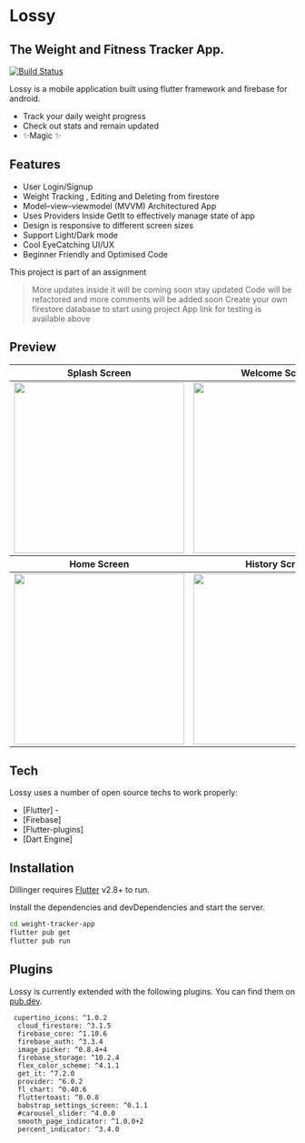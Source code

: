 # Lossy
## The Weight and Fitness Tracker App.

[![Build Status](https://travis-ci.org/joemccann/dillinger.svg?branch=master)](https://github.com/Lakhankumawat/weight-tracker-app)

Lossy is a mobile application built using flutter framework and firebase for android.

- Track your daily weight progress
- Check out stats and remain updated
- ✨Magic ✨

## Features

- User Login/Signup 
- Weight Tracking , Editing and Deleting from firestore
- Model–view–viewmodel (MVVM) Architectured App
- Uses Providers Inside GetIt to effectively manage state of app
- Design is responsive to different screen sizes
- Support Light/Dark mode
- Cool EyeCatching UI/UX
- Beginner Friendly and Optimised Code

This project is part of an assignment 

> More updates inside it will be coming soon stay updated
> Code will be refactored and more comments will be added soon
> Create your own firestore database to start using project
> App link for testing is available above

## Preview
<table>
<thead>
  <tr>
    <th>Splash Screen</th>
    <th>Welcome Screen</th>
    <th>Login/Signup</th>
  </tr>
</thead>
<tbody>
  <tr>
    <td><img width="300" src="https://user-images.githubusercontent.com/55774240/148362723-ca6936cd-0aa8-4685-a8a6-e9894ec902cc.jpg"></td>
    <td><img width="300" src="https://user-images.githubusercontent.com/55774240/148362678-f4d1c771-a473-409c-b933-b880b81bbb3e.jpg"></td>
   <td><img width="300" src="https://user-images.githubusercontent.com/55774240/148362711-1a261c07-4966-4978-8b0b-e27cac778b01.jpg"></td>
    
    
  </tr>
</tbody>
 <thead>
  <tr>
    <th>Home Screen</th>
    <th>History Screen</th>
    <th>User Profile</th>
  </tr>
</thead>
 <tbody>
  <tr>
   <td><img width="300" src="https://user-images.githubusercontent.com/55774240/148362696-d694681b-b183-4b48-a9cf-e2624d085e9d.jpg"></td>
     <td><img width="300" src="https://user-images.githubusercontent.com/55774240/148363267-8624d623-4966-4a20-8081-b13babddb368.jpg"></td>
    <td><img width="300" src="https://user-images.githubusercontent.com/55774240/148363279-4dfd4f65-5020-4e6f-b2ee-0d9a7873b7a6.jpg"></td>
  </tr>
</tbody>
</table>



## Tech

Lossy uses a number of open source techs to work properly:

- [Flutter] - 
- [Firebase] 
- [Flutter-plugins] 
- [Dart Engine] 

## Installation

Dillinger requires [Flutter](https://flutter.dev/) v2.8+ to run.

Install the dependencies and devDependencies and start the server.

```sh
cd weight-tracker-app
flutter pub get
flutter pub run
```

## Plugins

Lossy is currently extended with the following plugins.
You can find them on [pub.dev](https://pub.dev/).

```
 cupertino_icons: ^1.0.2
  cloud_firestore: ^3.1.5
  firebase_core: ^1.10.6
  firebase_auth: ^3.3.4
  image_picker: ^0.8.4+4
  firebase_storage: ^10.2.4
  flex_color_scheme: ^4.1.1
  get_it: ^7.2.0
  provider: ^6.0.2
  fl_chart: ^0.40.6
  fluttertoast: ^8.0.8
  babstrap_settings_screen: ^0.1.1
  #carousel_slider: ^4.0.0
  smooth_page_indicator: ^1.0.0+2
  percent_indicator: ^3.4.0
 ``` 

 


